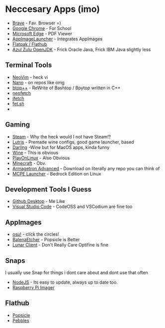 # Neccesary Apps (imo)

 - [Brave](https://brave.com/linux/#release-channel-installation/) - Fav. Browser =)
 - [Google Chrome](https://www.google.com/chrome/) - For School
 - [Microsoft Edge](https://www.microsoft.com/en-us/edge) - PDF Viewer
 - [AppImageLauncher](https://github.com/TheAssassin/AppImageLauncher/releases) - Integrates AppImages
 - [Flatpak / Flathub](https://flatpak.org)
 - [Azul Zulu OpenJDK](https://www.azul.com/downloads/?package=jdk) - Frick Oracle Java, Frick IBM Java slightly less

## Terminal Tools
 - [NeoVim](https://github.com/neovim/neovim) - heck vi
 - [Nano](https://www.nano-editor.org/) - on repos like omg
 - [btop++](https://github.com/aristocratos/btop) - ReWrite of Bashtop / Bpytop written in C++
 - [neofetch](https://github.com/dylanaraps/neofetch)
 - [jfetch](https://github.com/Jimmysit0/jfetch)
 - [fet.sh](https://github.com/6gk/fet.sh)
 - 

## Gaming
 - [Steam](https://store.steampowered.com/about/) - Why the heck would I not have Steam!?
 - [Lutris](https://lutris.net/downloads) - Premade wine configs, good game launcher, based
 - [Darling](https://www.darlinghq.org/) -Wine but for MacOS apps, kinda funny
 - [Wine](https://www.winehq.org/) - This is obvious
 - [PlayOnLinux](https://www.playonlinux.com/en/download.html) - Also Obvious
 - [Minecraft](https://minecraft.net/en-us/download/) - Obv.
 - [Armagetron Advanced](http://www.armagetronad.org/) - Download on literally any repo you can think of
 - [MCPE Launcher](https://github.com/ChristopherHX/linux-packaging-scripts/releases/tag/v0.3.2-682) - Bedrock Edition on Linux

## Development Tools I Guess
 - [Github Desktop](https://github.com/shiftkey/Desktop/releases/) - Me Like
 - [Visual Studio Code](https://code.visualstudio.com/) - CodeOSS and VSCodium are fine too

 ## AppImages
 - [osu!](https://github.com/ppy/osu/) - click the circles!
 - [BalenaEtcher](https://etcher.io) - Popsicle is Better
 - [Lunar Client](https://lunarclient.com/download) - Don't Really Care Optifine is fine

 ## Snaps
 I usually use Snap for things i dont care about and dont use that often
  - [NodeJS](https://snapcraft.io/node) - Its easy to update, always up to date too.
  - [Raspberry Pi Imager](https://snapcraft.io/rpi-imager)

## Flathub
 - [Popsicle](https://flathub.org/apps/details/com.system76.Popsicle)
 - [Pebbles](https://flathub.org/apps/details/com.github.subhadeepjasu.pebbles)

